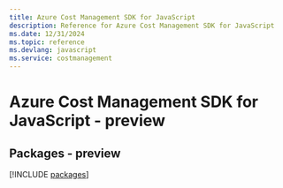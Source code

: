 ```yaml
---
title: Azure Cost Management SDK for JavaScript
description: Reference for Azure Cost Management SDK for JavaScript
ms.date: 12/31/2024
ms.topic: reference
ms.devlang: javascript
ms.service: costmanagement
---
```

# Azure Cost Management SDK for JavaScript - preview
## Packages - preview
[!INCLUDE [packages](cost-management-index.md)]
